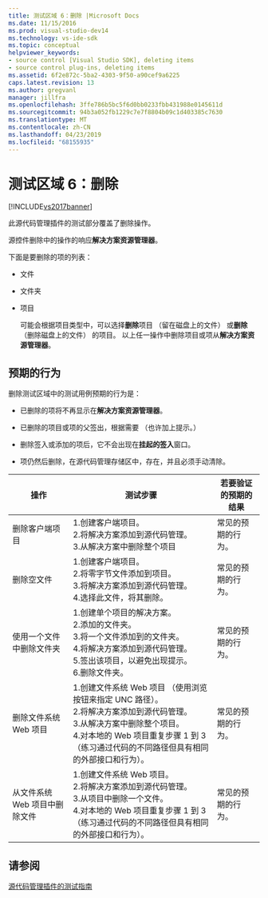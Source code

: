 ```yaml
---
title: 测试区域 6：删除 |Microsoft Docs
ms.date: 11/15/2016
ms.prod: visual-studio-dev14
ms.technology: vs-ide-sdk
ms.topic: conceptual
helpviewer_keywords:
- source control [Visual Studio SDK], deleting items
- source control plug-ins, deleting items
ms.assetid: 6f2e872c-5ba2-4303-9f50-a90cef9a6225
caps.latest.revision: 13
ms.author: gregvanl
manager: jillfra
ms.openlocfilehash: 3ffe786b5bc5f6d0bb0233fbb431988e0145611d
ms.sourcegitcommit: 94b3a052fb1229c7e7f8804b09c1d403385c7630
ms.translationtype: MT
ms.contentlocale: zh-CN
ms.lasthandoff: 04/23/2019
ms.locfileid: "68155935"
---
```

# <a name="test-area-6-delete"></a>测试区域 6：删除
[!INCLUDE[vs2017banner](../../includes/vs2017banner.md)]

此源代码管理插件的测试部分覆盖了删除操作。  
  
 源控件删除中的操作的响应**解决方案资源管理器**。  
  
 下面是要删除的项的列表：  
  
- 文件  
  
- 文件夹  
  
- 项目  
  
  可能会根据项目类型中，可以选择**删除**项目 （留在磁盘上的文件） 或**删除**（删除磁盘上的文件） 的项目。 以上任一操作中删除项目或项从**解决方案资源管理器**。  
  
## <a name="expected-behavior"></a>预期的行为  
 删除测试区域中的测试用例预期的行为是：  
  
- 已删除的项将不再显示在**解决方案资源管理器**。  
  
- 已删除的项目或项的父签出，根据需要 （也许加上提示。）  
  
- 删除签入或添加的项后，它不会出现在**挂起的签入**窗口。  
  
- 项仍然后删除，在源代码管理存储区中，存在，并且必须手动清除。  
  
|操作|测试步骤|若要验证的预期的结果|  
|------------|----------------|--------------------------------|  
|删除客户端项目|1.创建客户端项目。<br />2.将解决方案添加到源代码管理。<br />3.从解决方案中删除整个项目|常见的预期的行为。|  
|删除空文件|1.创建客户端项目。<br />2.将零字节文件添加到项目。<br />3.将解决方案添加到源代码管理。<br />4.选择此文件，将其删除。|常见的预期的行为。|  
|使用一个文件中删除文件夹|1.创建单个项目的解决方案。<br />2.添加的文件夹。<br />3.将一个文件添加到的文件夹。<br />4.将解决方案添加到源代码管理。<br />5.签出该项目，以避免出现提示。<br />6.删除文件夹。|常见的预期的行为。|  
|删除文件系统 Web 项目|1.创建文件系统 Web 项目 （使用浏览按钮来指定 UNC 路径）。<br />2.将解决方案添加到源代码管理。<br />3.从解决方案中删除整个项目。<br />4.对本地的 Web 项目重复步骤 1 到 3 （练习通过代码的不同路径但具有相同的外部接口和行为）。|常见的预期的行为。|  
|从文件系统 Web 项目中删除文件|1.创建文件系统 Web 项目。<br />2.将解决方案添加到源代码管理。<br />3.从项目中删除一个文件。<br />4.对本地的 Web 项目重复步骤 1 到 3 （练习通过代码的不同路径但具有相同的外部接口和行为）。|常见的预期的行为。|  
  
## <a name="see-also"></a>请参阅  
 [源代码管理插件的测试指南](../../extensibility/internals/test-guide-for-source-control-plug-ins.md)
